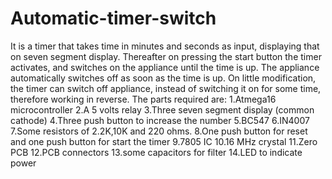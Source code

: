 # Automatic-timer-switch
It is a timer that takes time in minutes and seconds as input, displaying that on seven segment display. Thereafter on pressing the start button the timer activates, and switches on the appliance until the time is up. The appliance automatically switches off as soon as the time is up. On little modification, the timer can switch off appliance, instead of switching it on for some time, therefore working in reverse.
The parts required are:
1.Atmega16 microcontroller
2.A 5 volts relay
3.Three seven segment display (common cathode)
4.Three push button to increase the number
5.BC547
6.IN4007
7.Some resistors of 2.2K,10K and 220 ohms.
8.One push button for reset and one push button for start the timer
9.7805 IC
10.16 MHz crystal
11.Zero PCB
12.PCB connectors
13.some capacitors for filter
14.LED to indicate power
